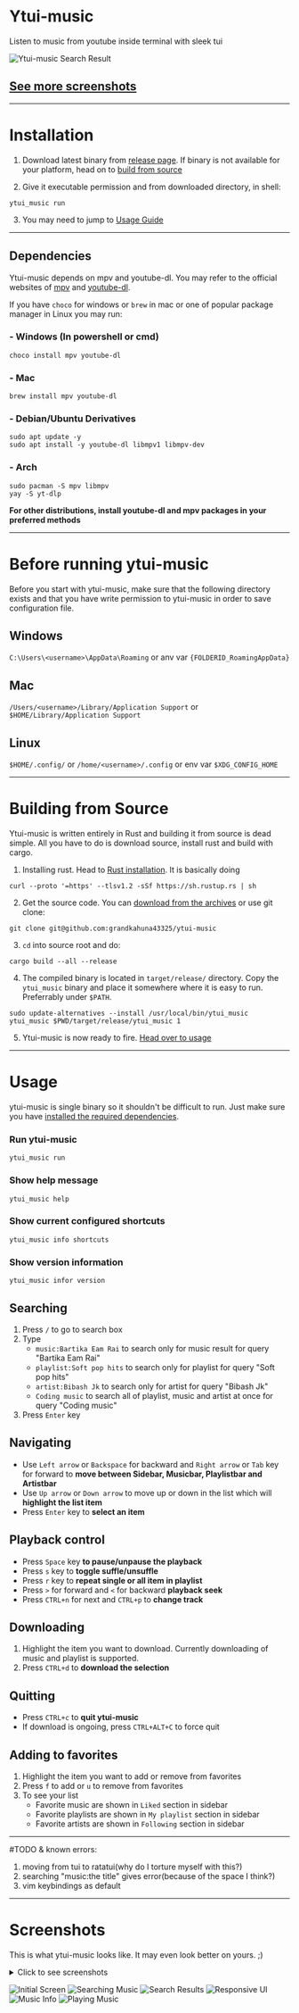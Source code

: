# Ytui-music
Listen to music from youtube inside terminal with sleek tui

![Ytui-music Search Result](screenshots/search.png)

## [See more screenshots](#screenshots)

---

# Installation
1) Download latest binary from [release page](https://github.com/grandkahuna43325/ytui-music/releases/latest).
If binary is not available for your platform, head on to [build from source](#building-from-source)

2) Give it executable permission and from downloaded directory, in shell:
```
ytui_music run
```
3) You may need to jump to [Usage Guide](#usage)

---

## Dependencies
Ytui-music depends on mpv and youtube-dl. You may refer to the official websites of [mpv](https://mpv.io) and [youtube-dl](https://yt-dl.org).

If you have `choco` for windows or `brew` in mac or one of popular package manager in Linux you may run:

### - Windows (In powershell or cmd)
```
choco install mpv youtube-dl
```

### - Mac
```
brew install mpv youtube-dl
```

### - Debian/Ubuntu Derivatives
```
sudo apt update -y
sudo apt install -y youtube-dl libmpv1 libmpv-dev
```

### - Arch 
```
sudo pacman -S mpv libmpv
yay -S yt-dlp
```
**For other distributions, install youtube-dl and mpv packages in your preferred methods**

---

# Before running ytui-music
Before you start with ytui-music, make sure that the following directory exists and that you have write permission to ytui-music in order to save configuration file.
## Windows
`C:\Users\<username>\AppData\Roaming` or anv var `{FOLDERID_RoamingAppData}`

## Mac
`/Users/<username>/Library/Application Support` or  `$HOME/Library/Application Support`

## Linux
`$HOME/.config/` or `/home/<username>/.config` or env var `$XDG_CONFIG_HOME`

---

# Building from Source
Ytui-music is written entirely in Rust and building it from source is dead simple. All you have to do is download source, install rust and build with cargo.

1) Installing rust. Head to [Rust installation](https://www.rust-lang.org/tools/install). It is basically doing
```
curl --proto '=https' --tlsv1.2 -sSf https://sh.rustup.rs | sh
```
2) Get the source code. You can [download from the archives]() or use git clone:
```
git clone git@github.com:grandkahuna43325/ytui-music
```

3) `cd` into source root and do:
```
cargo build --all --release
```

4) The compiled binary is located in `target/release/` directory. Copy the `ytui_music` binary and place it somewhere where it is easy to run. Preferrably under `$PATH`.
```
sudo update-alternatives --install /usr/local/bin/ytui_music ytui_music $PWD/target/release/ytui_music 1
```

5) Ytui-music is now ready to fire. [Head over to usage](#usage)

---

# Usage

ytui-music is single binary so it shouldn't be difficult to run. Just make sure you have [installed the required dependencies](#dependencies).

### Run ytui-music
```
ytui_music run
```
### Show help message
```
ytui_music help
```
### Show current configured shortcuts
```
ytui_music info shortcuts
```
### Show version information
```
ytui_music infor version
```

## Searching
1) Press `/` to go to search box
2) Type
    - `music:Bartika Eam Rai` to search only for music result for query "Bartika Eam Rai"
    - `playlist:Soft pop hits` to search only for playlist for query "Soft pop hits"
    - `artist:Bibash Jk` to search only for artist for query "Bibash Jk"
    - `Coding music` to search all of playlist, music and artist at once for query "Coding music"
3) Press `Enter` key

## Navigating
- Use `Left arrow` or `Backspace` for backward and `Right arrow` or `Tab` key for forward to **move between Sidebar, Musicbar, Playlistbar and Artistbar**
- Use `Up arrow` or `Down arrow` to move up or down in the list which will **highlight the list item**
- Press `Enter` key to **select an item**

## Playback control
- Press `Space` key **to pause/unpause the playback**
- Press `s` key to **toggle suffle/unsuffle**
- Press `r` key to **repeat single or all item in playlist**
- Press `>` for forward and `<` for backward **playback seek**
- Press `CTRL+n` for next and `CTRL+p` to **change track**

## Downloading
1) Highlight the item you want to download. Currently downloading of music and playlist is supported.
2) Press `CTRL+d` to **download the selection**

## Quitting
- Press `CTRL+c` to **quit ytui-music**
- If download is ongoing, press `CTRL+ALT+C` to force quit

## Adding to favorites
1) Highlight the item you want to add or remove from favorites
2) Press `f` to add or `u` to remove from favorites
3) To see your list
    - Favorite music are shown in `Liked` section in sidebar
    - Favorite playlists are shown in `My playlist` section in sidebar
    - Favorite artists are shown in `Following` section in sidebar

---

#TODO & known errors:
1) moving from tui to ratatui(why do I torture myself with this?)
2) searching "music:the title" gives error(because of the space I think?)
3) vim keybindings as default

---

# Screenshots
This is what ytui-music looks like. It may even look better on yours. ;)
<details>

<summary> Click to see screenshots</sumary>

![Initial Screen](screenshots/initial-screen.png)
![Searching Music](screenshots/music-search.png)
![Search Results](screenshots/search.png)
![Responsive UI](screenshots/small-screen.png)
![Music Info](screenshots/music-info.png)
![Playing Music](screenshots/playing.png)

</details>

